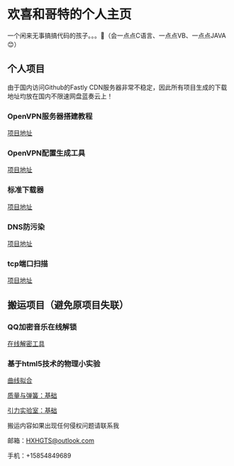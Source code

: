 # 欢喜和哥特的个人主页

一个闲来无事搞搞代码的孩子。。。🤮（会一点点C语言、一点点VB、一点点JAVA😊）

## 个人项目

由于国内访问Github的Fastly CDN服务器非常不稳定，因此所有项目生成的下载地址均放在国内不限速网盘蓝奏云上！


### OpenVPN服务器搭建教程

[项目地址](https://hxhgts.github.io/OpenVPN-Server-Create)

### OpenVPN配置生成工具

[项目地址](https://hxhgts.github.io/OpenVPN-Config-Generator)

### 标准下载器

[项目地址](https://hxhgts.github.io/FreeDownloader/)

### DNS防污染

[项目地址](https://hxhgts.github.io/AntiDNSPollute/)

### tcp端口扫描

[项目地址](https://hxhgts.github.io/Port-Scanner)

## 搬运项目（避免原项目失联）


### QQ加密音乐在线解锁

[在线解密工具](https://hxhgts.github.io/QQMusicUnblocker/)

### 基于html5技术的物理小实验

[曲线拟合](https://hxhgts.github.io/PhET-Mirror-CurveFitting/)

[质量与弹簧：基础](https://hxhgts.github.io/PhET-Mirror-MassAndSprings/)

[引力实验室：基础](https://hxhgts.github.io/PhET-Mirror-GravityForceLabBasics/)

搬运内容如果出现任何侵权问题请联系我

邮箱：HXHGTS@outlook.com

手机：+15854849689
